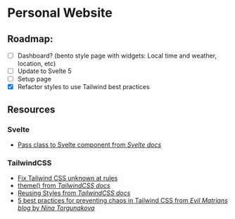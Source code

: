 # Personal Website

## Roadmap:

- [ ] Dashboard? (bento style page with widgets: Local time and weather, location, etc)
- [ ] Update to Svelte 5
- [ ] Setup page
- [x] Refactor styles to use Tailwind best practices

## Resources

### Svelte

- [Pass class to Svelte component from _Svelte docs_](https://svelte.dev/docs/svelte-components#script-1-export-creates-a-component-prop)

### TailwindCSS

- [Fix Tailwind CSS unknown at rules](https://github.com/tailwindlabs/tailwindcss/discussions/5258#discussioncomment-1979394)
- [theme() from _TailwindCSS docs_](https://tailwindcss.com/docs/functions-and-directives#theme)
- [Reusing Styles from _TailwindCSS docs_](https://tailwindcss.com/docs/reusing-styles)
- [5 best practices for preventing chaos in Tailwind CSS from _Evil Matrians blog_ by _Nina Torgunakova_](https://evilmartians.com/chronicles/5-best-practices-for-preventing-chaos-in-tailwind-css)
